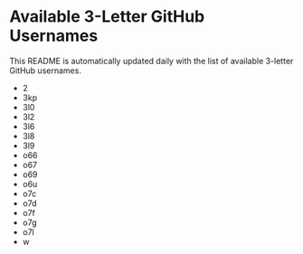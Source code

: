 # Available 3-Letter GitHub Usernames

This README is automatically updated daily with the list of available 3-letter GitHub usernames.

- 2
- 3kp
- 3l0
- 3l2
- 3l6
- 3l8
- 3l9
- o66
- o67
- o69
- o6u
- o7c
- o7d
- o7f
- o7g
- o7l
- w
